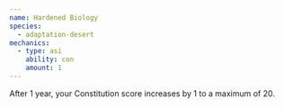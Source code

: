 ```yaml
---
name: Hardened Biology
species:
  - adaptation-desert
mechanics:
  - type: asi
    ability: con
    amount: 1
---
```

After 1 year, your Constitution score increases by 1 to a maximum of 20.
